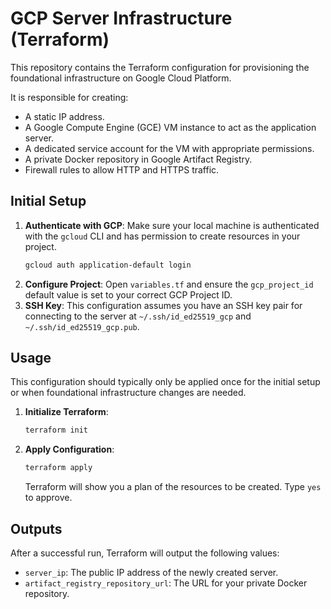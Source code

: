 # GCP Server Infrastructure (Terraform)

This repository contains the Terraform configuration for provisioning the foundational infrastructure on Google Cloud Platform.

It is responsible for creating:
* A static IP address.
* A Google Compute Engine (GCE) VM instance to act as the application server.
* A dedicated service account for the VM with appropriate permissions.
* A private Docker repository in Google Artifact Registry.
* Firewall rules to allow HTTP and HTTPS traffic.

## Initial Setup

1.  **Authenticate with GCP**: Make sure your local machine is authenticated with the `gcloud` CLI and has permission to create resources in your project.
    ```bash
    gcloud auth application-default login
    ```
2.  **Configure Project**: Open `variables.tf` and ensure the `gcp_project_id` default value is set to your correct GCP Project ID.
3.  **SSH Key**: This configuration assumes you have an SSH key pair for connecting to the server at `~/.ssh/id_ed25519_gcp` and `~/.ssh/id_ed25519_gcp.pub`.

## Usage

This configuration should typically only be applied once for the initial setup or when foundational infrastructure changes are needed.

1.  **Initialize Terraform**:
    ```bash
    terraform init
    ```
2.  **Apply Configuration**:
    ```bash
    terraform apply
    ```
    Terraform will show you a plan of the resources to be created. Type `yes` to approve.

## Outputs

After a successful run, Terraform will output the following values:
* `server_ip`: The public IP address of the newly created server.
* `artifact_registry_repository_url`: The URL for your private Docker repository.
